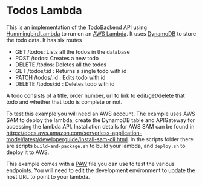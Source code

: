 # Todos Lambda

This is an implementation of the [TodoBackend](http://www.todobackend.com/) API using [HummingbirdLambda](https://github.com/hummingbird-project/hummingbird-lambda) to run on an [AWS Lambda](https://aws.amazon.com/lambda/). It uses [DynamoDB](https://docs.aws.amazon.com/amazondynamodb/latest/developerguide/Introduction.html) to store the todo data. It has six routes

- GET /todos: Lists all the todos in the database
- POST /todos: Creates a new todo
- DELETE /todos: Deletes all the todos
- GET /todos/:id : Returns a single todo with id
- PATCH /todos/:id : Edits todo with id
- DELETE /todos/:id : Deletes todo with id

A todo consists of a title, order number, url to link to edit/get/delete that todo and whether that todo is complete or not.

To test this example you will need an AWS account. The example uses AWS SAM to deploy the lambda, create the DynamoDB table and APIGateway for accessing the lambda API. Installation details for AWS SAM can be found in https://docs.aws.amazon.com/serverless-application-model/latest/developerguide/install-sam-cli.html. In the scripts folder there are scripts `build-and-package.sh` to build your lambda, and `deploy.sh` to deploy it to AWS.

This example comes with a [PAW](https://paw.cloud/) file you can use to test the various endpoints. You will need to edit the development environment to update the host URL to point to your lambda.

